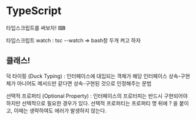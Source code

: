 # TypeScript

타입스크립트를 써보자! ⌨

타입스크립트 watch : tsc --watch => bash창 두개 켜고 하자

## 클래스!

덕 타이핑 (Duck Typing)
: 인터페이스에 대입되는 객체가 해당 인터페이스 상속-구현체가 아니어도 메서드만 같다면 상속-구현된 것으로 인정해주는 문법

선택적 프로퍼티 (Optional Property)
: 인터페이스의 프로터피는 반드시 구현되어야 하지만 선택적으로 필요한 경우가 있다. 선택적 프로퍼티는 프로퍼티 명 뒤에 ? 을 붙이고, 이때는 생략하여도 에러가 발생하지 않는다.
